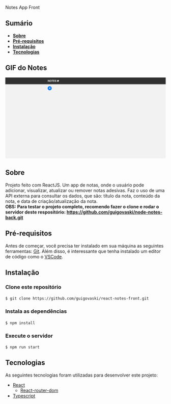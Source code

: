 Notes App Front

## Sumário
- **[Sobre](#sobre)**
- **[Pré-requisitos](#pré-requisitos)**
- **[Instalação](#instalação)**
- **[Tecnologias](#tecnologias)**

## GIF do Notes
![Notes](.github/assets/notes.gif)

## Sobre
Projeto feito com ReactJS. Um app de notas, onde o usuário pode adicionar, visualizar, atualizar ou remover notas adesivas. Faz o uso de uma API externa para consultar os dados, que são: título da nota, conteúdo da nota, e data de criação/atualização da nota.  
**OBS: Para testar o projeto completo, recomendo fazer o clone e rodar o servidor deste respositório: https://github.com/guigovaski/node-notes-back.git**

## Pré-requisitos
Antes de começar, você precisa ter instalado em sua máquina as seguintes ferramentas: [Git](https://git-scm.com). Além disso, é interessante que tenha instalado um editor de código como o [VSCode](htts://code.visualstudio.com/).  

## Instalação

### Clone este repositório
`$ git clone https://github.com/guigovaski/react-notes-front.git`

### Instala as dependências
`$ npm install`

### Execute o servidor
`$ npm run start`

## Tecnologias
As seguintes tecnologias foram utilizadas para desenvolver este projeto:
- [React](https://pt-br.reactjs.org/)
    - [React-router-dom](https://v5.reactrouter.com/)
- [Typescript](https://www.typescriptlang.org/)
